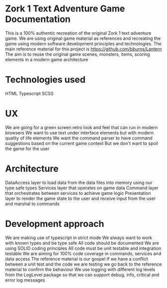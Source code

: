 # Zork 1 Text Adventure Game Documentation

This is a 100% authentic recreation of the original Zork 1 text adventure game.
We are using original game material as references and recreating the game using modern software development principles and technologies.
The main reference material for this project is https://github.com/bburns/Lantern
The aim is to reuse the original game scenes, monsters, items, scoring elements in a modern game architecture

# Technologies used

HTML
Typescript
SCSS

# UX

We are going for a green screen retro look and feel that can run in modern browsers
We want to use text under interface elements but with modern quality of life elements
We want the command parser to have command suggestions based on the current game context
But we don't want to spoil the game for the user

# Architecture

DataAccess layer to load data from the data files into memory using our type safe types
Services layer that operates on game data
Command layer that orchestrates between services to achieve game logic
Presentation layer to render the game state to the user and receive input from the user and marshal to commands

# Development approach

We are making use of typescript in strict mode
We always want to work with known types and be type safe
All code should be documented
We are using SOLID coding principles
All code must be unit testable and integration testable
We are aiming for 100% code coverage in commands, services and data access
The reference material is our gospel
If we have a conflict between a unit test and the code we are testing we go back to the reference material to confirm the behaviour
We use logging with different log levels from the LogLevel package so that we can support debug, info, critical and error log messages
